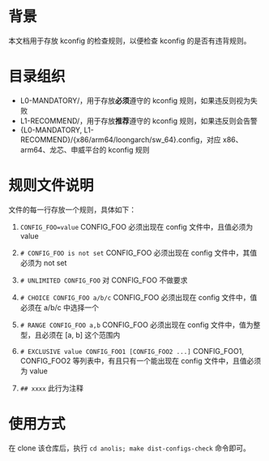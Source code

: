 # 背景
本文档用于存放 kconfig 的检查规则，以便检查 kconfig 的是否有违背规则。

# 目录组织
- L0-MANDATORY/，用于存放**必须**遵守的 kconfig 规则，如果违反则视为失败
- L1-RECOMMEND/，用于存放**推荐**遵守的 kconfig 规则，如果违反则会告警
- {L0-MANDATORY, L1-RECOMMEND}/{x86/arm64/loongarch/sw_64}.config，对应 x86、arm64、龙芯、申威平台的 kconfig 规则

# 规则文件说明
文件的每一行存放一个规则，具体如下：
1. `CONFIG_FOO=value`
CONFIG_FOO 必须出现在 config 文件中，且值必须为 value

2. `# CONFIG_FOO is not set`
CONFIG_FOO 必须出现在 config 文件中，其值必须为 not set

3. `# UNLIMITED CONFIG_FOO`
对 CONFIG_FOO 不做要求

4. `# CHOICE CONFIG_FOO a/b/c`
CONFIG_FOO 必须出现在 config 文件中，值必须在 a/b/c 中选择一个

5. `# RANGE CONFIG_FOO a,b`
CONFIG_FOO 必须出现在 config 文件中，值为整型，且必须在 [a, b] 这个范围内

6. `# EXCLUSIVE value CONFIG_FOO1 [CONFIG_FOO2 ...]`
CONFIG_FOO1, CONFIG_FOO2 等列表中，有且只有一个能出现在 config 文件中，且值必须为 value

7. `## xxxx`
此行为注释

# 使用方式
在 clone 该仓库后，执行 `cd anolis; make dist-configs-check` 命令即可。
